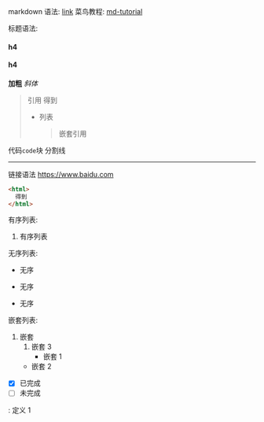 markdown 语法: [link](https://markdown.com.cn/basic-syntax/headings.html)
菜鸟教程: [md-tutorial](https://www.runoob.com/markdown/md-tutorial.html)

标题语法:

#### h4

<h4>h4</h4>

**加粗** _斜体_

> 引用
> 得到
>
> - 列表
>   > 嵌套引用

代码`code`块
分割线

---

链接语法
<https://www.baidu.com>

```html
<html>
  得到
</html>
```

有序列表:

1. 有序列表

无序列表:

- 无序

* 无序

- 无序

嵌套列表:

1. 嵌套
   1. 嵌套 3
      - 嵌套 1
   - 嵌套 2

- [x] 已完成
- [ ] 未完成

: 定义 1
